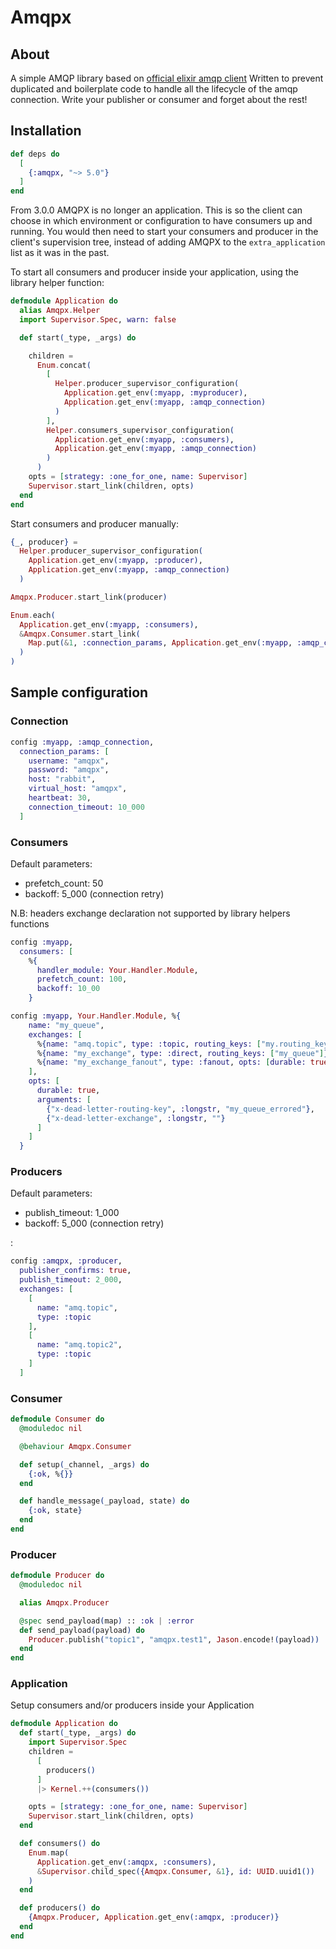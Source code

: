 Amqpx
=========

## About
A simple AMQP library based on [official elixir amqp client](https://hex.pm/packages/amqp)
Written to prevent duplicated and boilerplate code to handle all the lifecycle of the amqp connection. Write your publisher or consumer and forget about the rest!

## Installation

```elixir
def deps do
  [
    {:amqpx, "~> 5.0"}
  ]
end
```

From 3.0.0 AMQPX is no longer an application. This is so the client can choose in which environment or configuration to have consumers up and running.
You would then need to start your consumers and producer in the client's supervision tree, instead of adding AMQPX to the `extra_application` list as it was in the past.

To start all consumers and producer inside your application, using the library helper function:
```elixir
defmodule Application do
  alias Amqpx.Helper
  import Supervisor.Spec, warn: false

  def start(_type, _args) do

    children =
      Enum.concat(
        [
          Helper.producer_supervisor_configuration(
            Application.get_env(:myapp, :myproducer),
            Application.get_env(:myapp, :amqp_connection)
          )
        ],
        Helper.consumers_supervisor_configuration(
          Application.get_env(:myapp, :consumers),
          Application.get_env(:myapp, :amqp_connection)
        )
      )
    opts = [strategy: :one_for_one, name: Supervisor]
    Supervisor.start_link(children, opts)
  end
end
```

Start consumers and producer manually:
```elixir
{_, producer} =
  Helper.producer_supervisor_configuration(
    Application.get_env(:myapp, :producer),
    Application.get_env(:myapp, :amqp_connection)
  )

Amqpx.Producer.start_link(producer)

Enum.each(
  Application.get_env(:myapp, :consumers),
  &Amqpx.Consumer.start_link(
    Map.put(&1, :connection_params, Application.get_env(:myapp, :amqp_connection))
  )
)
```

## Sample configuration

### Connection
```elixir
config :myapp, :amqp_connection,
  connection_params: [
    username: "amqpx",
    password: "amqpx",
    host: "rabbit",
    virtual_host: "amqpx",
    heartbeat: 30,
    connection_timeout: 10_000
  ]
```

### Consumers
Default parameters:
- prefetch_count: 50
- backoff: 5_000 (connection retry)

N.B: headers exchange declaration not supported by library helpers functions

```elixir
config :myapp,
  consumers: [
    %{
      handler_module: Your.Handler.Module,
      prefetch_count: 100,
      backoff: 10_00
    }

config :myapp, Your.Handler.Module, %{
    name: "my_queue",
    exchanges: [
      %{name: "amq.topic", type: :topic, routing_keys: ["my.routing_key1","my.routing_key2"], opts: [durable: true]},
      %{name: "my_exchange", type: :direct, routing_keys: ["my_queue"]},
      %{name: "my_exchange_fanout", type: :fanout, opts: [durable: true]}
    ],
    opts: [
      durable: true,
      arguments: [
        {"x-dead-letter-routing-key", :longstr, "my_queue_errored"},
        {"x-dead-letter-exchange", :longstr, ""}
      ]
    ]
  }      
```

### Producers
Default parameters:
- publish_timeout: 1_000
- backoff: 5_000 (connection retry)


: 
```elixir
config :amqpx, :producer,
  publisher_confirms: true,
  publish_timeout: 2_000,
  exchanges: [
    [
      name: "amq.topic",
      type: :topic
    ],
    [
      name: "amq.topic2",
      type: :topic
    ]
  ]
```

### Consumer
```elixir
defmodule Consumer do
  @moduledoc nil

  @behaviour Amqpx.Consumer

  def setup(_channel, _args) do
    {:ok, %{}}
  end

  def handle_message(_payload, state) do
    {:ok, state}
  end
end
```

### Producer
```elixir
defmodule Producer do
  @moduledoc nil

  alias Amqpx.Producer

  @spec send_payload(map) :: :ok | :error
  def send_payload(payload) do
    Producer.publish("topic1", "amqpx.test1", Jason.encode!(payload))
  end
end
```

### Application
Setup consumers and/or producers inside your Application
```elixir
defmodule Application do
  def start(_type, _args) do
    import Supervisor.Spec
    children =
      [
        producers()
      ]
      |> Kernel.++(consumers())

    opts = [strategy: :one_for_one, name: Supervisor]
    Supervisor.start_link(children, opts)
  end

  def consumers() do
    Enum.map(
      Application.get_env(:amqpx, :consumers),
      &Supervisor.child_spec({Amqpx.Consumer, &1}, id: UUID.uuid1())
    )
  end

  def producers() do
    {Amqpx.Producer, Application.get_env(:amqpx, :producer)}
  end
end
```
